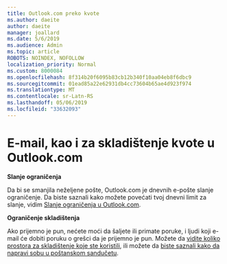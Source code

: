 ```yaml
---
title: Outlook.com preko kvote
ms.author: daeite
author: daeite
manager: joallard
ms.date: 5/6/2019
ms.audience: Admin
ms.topic: article
ROBOTS: NOINDEX, NOFOLLOW
localization_priority: Normal
ms.custom: 8000084
ms.openlocfilehash: 8f314b20f6095b83cb12b340f10aa04eb8f6dbc9
ms.sourcegitcommit: 01ead85a22e62931db4cc73604b65ae4d923f974
ms.translationtype: MT
ms.contentlocale: sr-Latn-RS
ms.lasthandoff: 05/06/2019
ms.locfileid: "33632093"
---
```

# <a name="email-and-storage-quota-in-outlookcom"></a>E-mail, kao i za skladištenje kvote u Outlook.com

**Slanje ograničenja**

Da bi se smanjila neželjene pošte, Outlook.com je dnevnih e-pošte slanje ograničenje. Da biste saznali kako možete povećati tvoj dnevni limit za slanje, vidim [Slanje ograničenja u Outlook.com](https://support.office.com/article/279ee200-594c-40f0-9ec8-bb6af7735c2e).

**Ograničenje skladištenja**

Ako prijemno je pun, nećete moći da šaljete ili primate poruke, i ljudi koji e-mail će dobiti poruku o grešci da je prijemno je pun. Možete da [vidite koliko prostora za skladištenje koje ste koristili](https://go.microsoft.com/fwlink/?linkid=2052089), ili možete da [biste saznali kako da napravi sobu u poštanskom sandučetu](https://support.office.com/article/7ac99134-69e5-4619-ac0b-2d313bba5e9e).